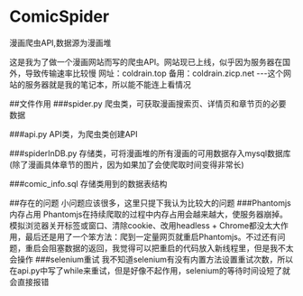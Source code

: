 # ComicSpider
漫画爬虫API,数据源为漫画堆

这是我为了做一个漫画网站而写的爬虫API。网站现已上线，似乎因为服务器在国外，导致传输速率比较慢
网址：coldrain.top
备用：coldrain.zicp.net	---这个网站的服务器就是我的笔记本，所以能不能连上看情况

##文件作用
###spider.py
爬虫类，可获取漫画搜索页、详情页和章节页的必要数据

###api.py
API类，为爬虫类创建API

###spiderInDB.py
存储类，可将漫画堆的所有漫画的可用数据存入mysql数据库(除了漫画具体章节的图片，因为如果加了会使爬取时间变得非常长)

###comic_info.sql
存储类用到的数据表结构

##存在的问题
小问题应该很多，这里只提下我认为比较大的问题
###Phantomjs内存占用
Phantomjs在持续爬取的过程中内存占用会越来越大，使服务器崩掉。模拟浏览器关开标签或窗口、清除cookie、改用headless + Chrome都没太大作用，最后还是用了一个笨方法：爬到一定量网页就重启Phantomjs。不过还有问题，重启会阻塞数据的返回，我觉得可以把重启的代码放入新线程里，但是我不太会操作
###selenium重试
我不知道selenium有没有内置方法设置重试次数，所以在api.py中写了while来重试，但是好像不起作用，selenium的等待时间设短了就会直接报错